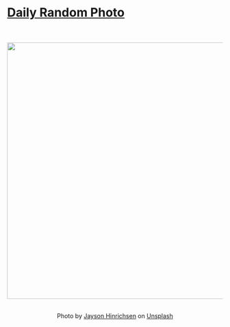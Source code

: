# [Daily Random Photo](https://www.dailyrandomphoto.com/)

<div align="center">
  <br>
  <br>
  <a href="https://www.dailyrandomphoto.com/p/2023/2023-10-08/"><img src="https://images.unsplash.com/photo-1694439368032-230a1bad9617?crop=entropy&cs=tinysrgb&fit=max&fm=jpg&ixid=M3w3NzUwOHwwfDF8cmFuZG9tfHx8fHx8fHx8MTY5NjcyNTA0N3w&ixlib=rb-4.0.3&q=80&w=1080" width="600px"></a>
  <br>
  <br>
  <p class="has-text-grey">Photo by <a href="https://unsplash.com/@jayson_hinrichsen?utm_source=Daily%20Random%20Photo&amp;utm_medium=referral" target="_blank" rel="noopener noreferrer">Jayson Hinrichsen</a> on <a href="https://unsplash.com/photos/a-person-standing-in-a-field-of-flowers-Y1pVpQT_zHE?utm_source=Daily%20Random%20Photo&amp;utm_medium=referral" target="_blank" rel="noopener noreferrer">Unsplash</a></p>
</div>
